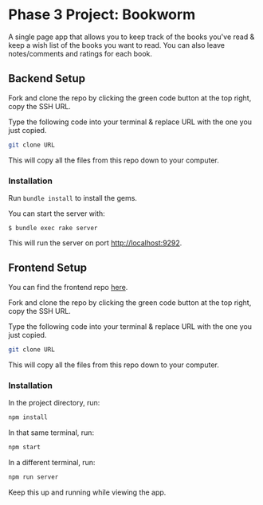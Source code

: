 # Phase 3 Project: Bookworm

A single page app that allows you to keep track of the books you've read & keep a wish list of the books you want to read. You can also leave notes/comments and ratings for each book.

## Backend Setup
Fork and clone the repo by clicking the green code button at the top right, copy the SSH URL.

Type the following code into your terminal & replace URL with the one you just copied.

```bash
git clone URL
```

This will copy all the files from this repo down to your computer.

### Installation

 Run `bundle install` to install the gems.

You can start the server with:

```console
$ bundle exec rake server
```

This will run the server on port
[http://localhost:9292](http://localhost:9292).

## Frontend Setup

You can find the frontend repo [here](https://github.com/dommelmeg/bookworm-frontend).

Fork and clone the repo by clicking the green code button at the top right, copy the SSH URL.

Type the following code into your terminal & replace URL with the one you just copied.

```bash
git clone URL
```

This will copy all the files from this repo down to your computer.

### Installation

In the project directory, run:

```bash
npm install
```
In that same terminal, run:

```bash
npm start
```
In a different terminal, run:
```bash
npm run server
```
Keep this up and running while viewing the app.

